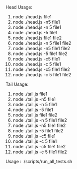 Head Usage:

1.  node ./head.js file1
2.  node ./head.js -n5 file1
3.  node ./head.js -n 5 file1
4.  node ./head.js -5 file1
5.  node ./head.js file1 file2
6.  node ./head.js -n 5 file1 file2
7.  node ./head.js -n5 file1 file2
8.  node ./head.js -5 file1 file2 
9.  node ./head.js -c5 file1
10. node ./head.js -c 5 file1
11. node ./head.js -c5 file1 file2
12. node ./head.js -c 5 file1 file2

Tail Usage:

1.  node ./tail.js file1
2.  node ./tail.js -n5 file1
3.  node ./tail.js -n 5 file1
4.  node ./tail.js -5 file1
5.  node ./tail.js file1 file2
6.  node ./tail.js -n 5 file1 file2
7.  node ./tail.js -n5 file1 file2
8.  node ./tail.js -5 file1 file2 
9.  node ./tail.js -c5 file1
10. node ./tail.js -c 5 file1
11. node ./tail.js -c5 file1 file2
12. node ./tail.js -c 5 file1 file2

Usage : 
./scripts/run_all_tests.sh
